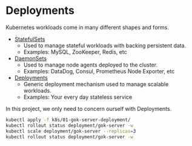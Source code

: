 # Deployments

Kubernetes workloads come in many different shapes and forms.

* [StatefulSets](https://kubernetes.io/docs/concepts/workloads/controllers/statefulset/)
  * Used to manage stateful workloads with backing persistent data.
  * Examples: MySQL, ZooKeeper, Redis, etc
* [DaemonSets](https://kubernetes.io/docs/concepts/workloads/controllers/daemonset/)
  * Used to manage node agents deployed to the cluster.
  * Examples: DataDog, Consul, Prometheus Node Exporter, etc
* [Deployments](https://kubernetes.io/docs/concepts/workloads/controllers/deployment/)
  * Generic deployment mechanism used to manage scalable workloads.
  * Examples: Your every day stateless service

In this project, we only need to concern ourself with Deployments.

```bash
kubectl apply -f k8s/01-gok-server-deployment/
kubectl rollout status deployment/gok-server -w
kubectl scale deployment/gok-server --replicas=3
kubectl rollout status deployment/gok-server -w
```
